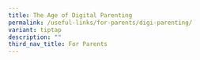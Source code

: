 ```yaml
---
title: The Age of Digital Parenting
permalink: /useful-links/for-parents/digi-parenting/
variant: tiptap
description: ""
third_nav_title: For Parents
---
```

